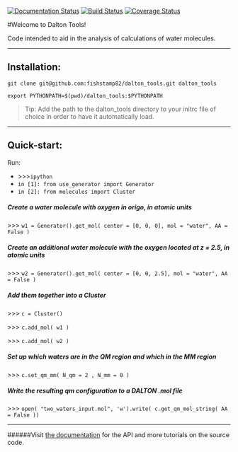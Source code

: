 [![Documentation Status](https://readthedocs.org/projects/dalton-tools/badge/?version=latest)](https://readthedocs.org/projects/dalton-tools/?badge=latest)
[![Build Status](https://travis-ci.org/fishstamp82/dalton_tools.svg?branch=master)](https://travis-ci.org/fishstamp82/dalton_tools)
[![Coverage Status](https://img.shields.io/coveralls/fishstamp82/dalton_tools.svg)](https://coveralls.io/r/fishstamp82/dalton_tools?branch=master)

#Welcome to Dalton Tools!

Code intended to aid in the analysis of calculations of water molecules.
___

## Installation:

`git clone git@github.com:fishstamp82/dalton_tools.git dalton_tools`

`export PYTHONPATH=$(pwd)/dalton_tools:$PYTHONPATH`

> Tip: Add the path to the dalton_tools directory to your initrc file of choice in order to have it automatically load.

_______

## Quick-start:


Run:

* \>>>`ipython`
* `in [1]: from use_generator import Generator`
* `in [2]: from molecules import Cluster`

##### Create a water molecule with oxygen in origo, in atomic units
\>>> `w1 = Generator().get_mol( center = [0, 0, 0], mol = "water", AA = False )`

##### Create an additional water molecule with the oxygen located at z = 2.5, in atomic units
\>>> `w2 = Generator().get_mol( center = [0, 0, 2.5], mol = "water", AA = False )`

##### Add them together into a Cluster

\>>> `c = Cluster()`

\>>> `c.add_mol( w1 )`

\>>> `c.add_mol( w2 )`

##### Set up which waters are in the QM region and which in the MM region

\>>> `c.set_qm_mm( N_qm = 2 , N_mm = 0 )`

##### Write the resulting qm configuration to a DALTON .mol file

\>>> `open( "two_waters_input.mol", 'w').write( c.get_qm_mol_string( AA = False ))`


**********

######Visit [the documentation](http://dalton-tools.readthedocs.org/en/latest) for the API and more tutorials on the source code.
